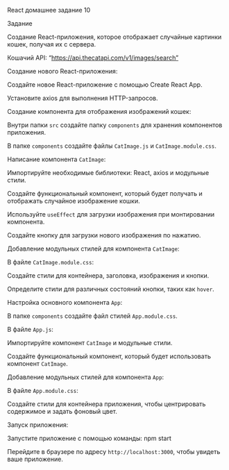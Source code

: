 React домашнее задание 10

Задание

Создание React-приложения, которое отображает случайные картинки кошек, получая их с сервера.

Кошачий API: “https://api.thecatapi.com/v1/images/search”

Создание нового React-приложения:

Создайте новое React-приложение с помощью Create React App.

Установите axios для выполнения HTTP-запросов.

Создание компонента для отображения изображений кошек:

Внутри папки `src` создайте папку `components` для хранения компонентов приложения.

В папке `components` создайте файлы `CatImage.js` и `CatImage.module.css`.

Написание компонента `CatImage`:

Импортируйте необходимые библиотеки: React, axios и модульные стили.

Создайте функциональный компонент, который будет получать и отображать случайное изображение кошки.

Используйте `useEffect` для загрузки изображения при монтировании компонента.

Создайте кнопку для загрузки нового изображения по нажатию.

Добавление модульных стилей для компонента `CatImage`:

В файле `CatImage.module.css`:

Создайте стили для контейнера, заголовка, изображения и кнопки.

Определите стили для различных состояний кнопки, таких как `hover`.

Настройка основного компонента `App`:

В папке `components` создайте файл стилей `App.module.css`.

В файле `App.js`:

Импортируйте компонент `CatImage` и модульные стили.

Создайте функциональный компонент, который будет использовать компонент `CatImage`.

Добавление модульных стилей для компонента `App`:

В файле `App.module.css`:

Создайте стили для контейнера приложения, чтобы центрировать содержимое и задать фоновый цвет.

Запуск приложения:

Запустите приложение с помощью команды: npm start

Перейдите в браузере по адресу `http://localhost:3000`, чтобы увидеть ваше приложение.
